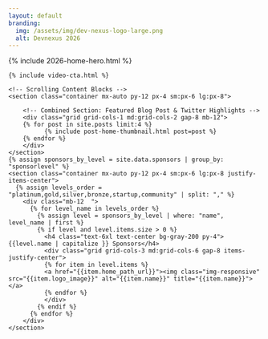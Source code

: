```yaml
---
layout: default
branding:
  img: /assets/img/dev-nexus-logo-large.png
  alt: Devnexus 2026    
---
```

<div>
{% include 2026-home-hero.html %}

    {% include video-cta.html %}

    <!-- Scrolling Content Blocks -->
    <section class="container mx-auto py-12 px-4 sm:px-6 lg:px-8">

        <!-- Combined Section: Featured Blog Post & Twitter Highlights -->
        <div class="grid grid-cols-1 md:grid-cols-2 gap-8 mb-12">
        {% for post in site.posts limit:4 %}
              {% include post-home-thumbnail.html post=post %}
        {% endfor %}
        </div>
    </section>
    {% assign sponsors_by_level = site.data.sponsors | group_by: "sponsorlevel" %}
    <section class="container mx-auto py-12 px-4 sm:px-6 lg:px-8 justify-items-center">
      {% assign levels_order = "platinum,gold,silver,bronze,startup,community" | split: "," %}
        <div class="mb-12  ">
          {% for level_name in levels_order %}
            {% assign level = sponsors_by_level | where: "name", level_name | first %}
            {% if level and level.items.size > 0 %}
              <h4 class="text-6xl text-center bg-gray-200 py-4">{{level.name | capitalize }} Sponsors</h4>
              <div class="grid grid-cols-3 md:grid-cols-6 gap-8 items-justify-center">
              {% for item in level.items %}
              <a href="{{item.home_path_url}}"><img class="img-responsive" src="{{item.logo_image}}" alt="{{item.name}}" title="{{item.name}}"></a>
              {% endfor %}
              </div>
            {% endif %}
          {% endfor %}
        </div>
    </section>    
</div>